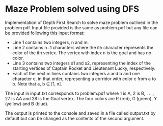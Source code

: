 # Maze Problem solved using DFS

Implementation of Depth First Search to solve maze problem outlined in the problem pdf. Input file provided is the same as problem.pdf but any file can
be provided following this input format:

* Line 1 contains two integers, n and m.
* Line 2 contains n−1 characters where the ith character represents the color of the ith vertex.
The vertex with index n is the goal and has no color.
* Line 3 contains two integers s1 and s2, representing the index of the starting vertices of
Captain Rocket and Lieutenant Lucky, respectively.
* Each of the next m lines contains two integers a and b and one character c, in that order,
representing a corridor with color c from a to b. Note that a, b ∈ [1, n].

The input in input.txt corresponds to problem.pdf where 1 is A, 2 is B, . . ., 27 is AA and
28 is the Goal vertex. The four colors are R (red), G (green), Y (yellow) and B (blue).

The output is printed to the console and saved in a file called output.txt by default but can be changed as
the contents of the second argument.